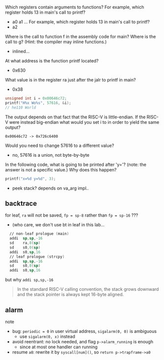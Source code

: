 Which registers contain arguments to functions? For example, which register holds 13 in main's call to printf?
- a0 a1 ...
For example, which register holds 13 in main's call to printf?
- a2

Where is the call to function f in the assembly code for main? Where is the call to g? (Hint: the compiler may inline functions.)
- inlined...

At what address is the function printf located?
- 0x630

What value is in the register ra just after the jalr to printf in main?
- 0x38

```cc
unsigned int i = 0x00646c72;
printf("H%x Wo%s", 57616, &i);
// he110 World
```

The output depends on that fact that the RISC-V is little-endian. If the RISC-V were instead big-endian what would you set i to in order to yield the same output?
```
0x00646c72 -> 0x726c6400
```
Would you need to change 57616 to a different value?
- no, 57616 is a union, not byte-by-byte

In the following code, what is going to be printed after 'y='? (note: the answer is not a specific value.) Why does this happen?
```cc
printf("x=%d y=%d", 3);
```
- peek stack? depends on va_arg impl..

## backtrace

for leaf, `ra` will not be saved, `fp = sp-8` rather than `fp = sp-16` ???
- (who care, we don't use bt in leaf in this lab...
```asm
  // non-leaf prologue (main)
  addi	sp,sp,-16
  sd	ra,8(sp)
  sd	s0,0(sp)
  addi	s0,sp,16
  // leaf prologue (strcpy)
  addi	sp,sp,-16
  sd	s0,8(sp)
  addi	s0,sp,16
```

but why `addi sp,sp,-16`
> In the standard RISC-V calling convention, the stack grows downward and the stack pointer is always kept 16-byte aligned.

## alarm

note
- bug: `periodic = 0` in user virtual address, `sigalarm(0, 0)` is ambiguous
  - use `sigalarm(0, x)` instead
- avoid reentrant: no lock needed, and flag `p->alarm_running` is enough
    - since at most one handler can running
- resume `a0`: rewrite it by `syscall[num]()`, so `return p->trapframe->a0`
